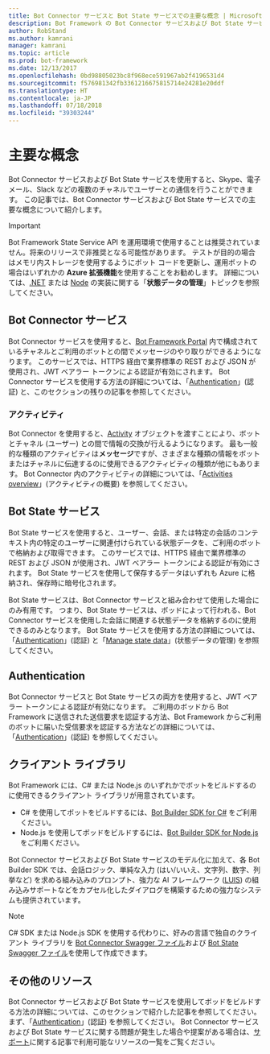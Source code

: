 ```yaml
---
title: Bot Connector サービスと Bot State サービスでの主要な概念 | Microsoft Docs
description: Bot Framework の Bot Connector サービスおよび Bot State サービスでの主要な概念について説明します。
author: RobStand
ms.author: kamrani
manager: kamrani
ms.topic: article
ms.prod: bot-framework
ms.date: 12/13/2017
ms.openlocfilehash: 0bd98805023bc8f968ece591967ab2f4196531d4
ms.sourcegitcommit: f576981342fb3361216675815714e24281e20ddf
ms.translationtype: HT
ms.contentlocale: ja-JP
ms.lasthandoff: 07/18/2018
ms.locfileid: "39303244"
---
```

# <a name="key-concepts"></a>主要な概念

Bot Connector サービスおよび Bot State サービスを使用すると、Skype、電子メール、Slack などの複数のチャネルでユーザーとの通信を行うことができます。 この記事では、Bot Connector サービスおよび Bot State サービスでの主要な概念について紹介します。

> [!IMPORTANT]
> Bot Framework State Service API を運用環境で使用することは推奨されていません。将来のリリースで非推奨となる可能性があります。 テストが目的の場合はメモリ内ストレージを使用するようにボット コードを更新し、運用ボットの場合はいずれかの **Azure 拡張機能**を使用することをお勧めします。 詳細については、[.NET](~/dotnet/bot-builder-dotnet-state.md) または [Node](~/nodejs/bot-builder-nodejs-state.md) の実装に関する「**状態データの管理**」トピックを参照してください。

## <a name="bot-connector-service"></a>Bot Connector サービス

Bot Connector サービスを使用すると、<a href="https://dev.botframework.com/" target="_blank">Bot Framework Portal</a> 内で構成されているチャネルとご利用のボットとの間でメッセージのやり取りができるようになります。 このサービスでは、HTTPS 経由で業界標準の REST および JSON が使用され、JWT ベアラー トークンによる認証が有効にされます。 Bot Connector サービスを使用する方法の詳細については、「[Authentication](bot-framework-rest-connector-authentication.md)」(認証) と、このセクションの残りの記事を参照してください。

### <a name="activity"></a>アクティビティ

Bot Connector を使用すると、[Activity][ Activity] オブジェクトを渡すことにより、ボットとチャネル (ユーザー) との間で情報の交換が行えるようになります。 最も一般的な種類のアクティビティは**メッセージ**ですが、さまざまな種類の情報をボットまたはチャネルに伝達するのに使用できるアクティビティの種類が他にもあります。 Bot Connector 内のアクティビティの詳細については、「[Activities overview](bot-framework-rest-connector-activities.md)」(アクティビティの概要) を参照してください。

## <a name="bot-state-service"></a>Bot State サービス

Bot State サービスを使用すると、ユーザー、会話、または特定の会話のコンテキスト内の特定のユーザーに関連付けられている状態データを、ご利用のボットで格納および取得できます。 このサービスでは、HTTPS 経由で業界標準の REST および JSON が使用され、JWT ベアラー トークンによる認証が有効にされます。 Bot State サービスを使用して保存するデータはいずれも Azure に格納され、保存時に暗号化されます。

Bot State サービスは、Bot Connector サービスと組み合わせて使用した場合にのみ有用です。 つまり、Bot State サービスは、ボッドによって行われる、Bot Connector サービスを使用した会話に関連する状態データを格納するのに使用できるのみとなります。 Bot State サービスを使用する方法の詳細については、「[Authentication](bot-framework-rest-connector-authentication.md)」(認証) と「[Manage state data](bot-framework-rest-state.md)」(状態データの管理) を参照してください。

## <a name="authentication"></a>Authentication

Bot Connector サービスと Bot State サービスの両方を使用すると、JWT ベアラー トークンによる認証が有効になります。 ご利用のボッドから Bot Framework に送信された送信要求を認証する方法、Bot Framework からご利用のボットに届いた受信要求を認証する方法などの詳細については、「[Authentication](bot-framework-rest-connector-authentication.md)」(認証) を参照してください。 

## <a name="client-libraries"></a>クライアント ライブラリ

Bot Framework には、C# または Node.js のいずれかでボットをビルドするのに使用できるクライアント ライブラリが用意されています。 

- C# を使用してボットをビルドするには、[Bot Builder SDK for C#](../dotnet/bot-builder-dotnet-overview.md) をご利用ください。 
- Node.js を使用してボッドをビルドするには、[Bot Builder SDK for Node.js](../nodejs/index.md) をご利用ください。 

Bot Connector サービスおよび Bot State サービスのモデル化に加えて、各 Bot Builder SDK では、会話ロジック、単純な入力 (はい/いいえ、文字列、数字、列挙など) を求める組み込みのプロンプト、強力な AI フレームワーク (<a href="https://www.luis.ai/" target="_blank">LUIS</a>) の組み込みサポートなどをカプセル化したダイアログを構築するための強力なシステムも提供されています。 

> [!NOTE]
> C# SDK または Node.js SDK を使用する代わりに、好みの言語で独自のクライアント ライブラリを <a href="https://raw.githubusercontent.com/Microsoft/BotBuilder/master/CSharp/Library/Microsoft.Bot.Connector.Shared/Swagger/ConnectorAPI.json" target="_blank">Bot Connector Swagger ファイル</a>および <a href="https://raw.githubusercontent.com/Microsoft/BotBuilder/master/CSharp/Library/Microsoft.Bot.Connector.Shared/Swagger/StateAPI.json" target="_blank">Bot State Swagger ファイル</a>を使用して作成できます。

## <a name="additional-resources"></a>その他のリソース

Bot Connector サービスおよび Bot State サービスを使用してボッドをビルドする方法の詳細については、このセクションで紹介した記事を参照してください。まず、「[Authentication](bot-framework-rest-connector-authentication.md)」(認証) を参照してください。 Bot Connector サービスおよび Bot State サービスに関する問題が発生した場合や提案がある場合は、[サポート](../bot-service-resources-links-help.md)に関する記事で利用可能なリソースの一覧をご覧ください。 

[Activity]: bot-framework-rest-connector-api-reference.md#activity-object